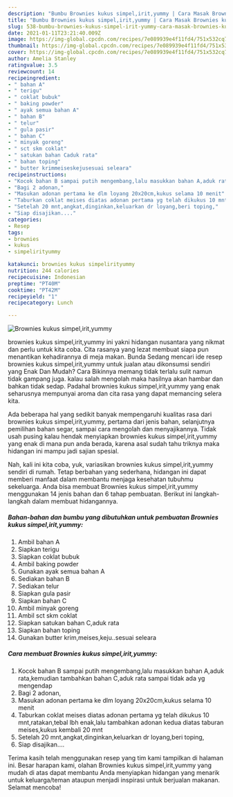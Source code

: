 ```yaml
---
description: "Bumbu Brownies kukus simpel,irit,yummy | Cara Masak Brownies kukus simpel,irit,yummy Yang Enak Banget"
title: "Bumbu Brownies kukus simpel,irit,yummy | Cara Masak Brownies kukus simpel,irit,yummy Yang Enak Banget"
slug: 538-bumbu-brownies-kukus-simpel-irit-yummy-cara-masak-brownies-kukus-simpel-irit-yummy-yang-enak-banget
date: 2021-01-11T23:21:40.009Z
image: https://img-global.cpcdn.com/recipes/7e089939e4f11fd4/751x532cq70/brownies-kukus-simpelirityummy-foto-resep-utama.jpg
thumbnail: https://img-global.cpcdn.com/recipes/7e089939e4f11fd4/751x532cq70/brownies-kukus-simpelirityummy-foto-resep-utama.jpg
cover: https://img-global.cpcdn.com/recipes/7e089939e4f11fd4/751x532cq70/brownies-kukus-simpelirityummy-foto-resep-utama.jpg
author: Amelia Stanley
ratingvalue: 3.5
reviewcount: 14
recipeingredient:
- " bahan A"
- " terigu"
- " coklat bubuk"
- " baking powder"
- " ayak semua bahan A"
- " bahan B"
- " telur"
- " gula pasir"
- " bahan C"
- " minyak goreng"
- " sct skm coklat"
- " satukan bahan Caduk rata"
- " bahan toping"
- " butter krimmeiseskejusesuai seleara"
recipeinstructions:
- "Kocok bahan B sampai putih mengembang,lalu masukkan bahan A,aduk rata,kemudian tambahkan bahan C,aduk rata sampai tidak ada yg mengendap"
- "Bagi 2 adonan,"
- "Masukan adonan pertama ke dlm loyang 20x20cm,kukus selama 10 menit"
- "Taburkan coklat meises diatas adonan pertama yg telah dikukus 10 mnt,ratakan,tebal lbh enak,lalu tambahkan adonan kedua diatas taburan meises,kukus kembali 20 mnt"
- "Setelah 20 mnt,angkat,dinginkan,keluarkan dr loyang,beri toping,"
- "Siap disajikan...."
categories:
- Resep
tags:
- brownies
- kukus
- simpelirityummy

katakunci: brownies kukus simpelirityummy 
nutrition: 244 calories
recipecuisine: Indonesian
preptime: "PT40M"
cooktime: "PT42M"
recipeyield: "1"
recipecategory: Lunch

---
```



![Brownies kukus simpel,irit,yummy](https://img-global.cpcdn.com/recipes/7e089939e4f11fd4/751x532cq70/brownies-kukus-simpelirityummy-foto-resep-utama.jpg)


brownies kukus simpel,irit,yummy ini yakni hidangan nusantara yang nikmat dan perlu untuk kita coba. Cita rasanya yang lezat membuat siapa pun menantikan kehadirannya di meja makan.
Bunda Sedang mencari ide resep brownies kukus simpel,irit,yummy untuk jualan atau dikonsumsi sendiri yang Enak Dan Mudah? Cara Bikinnya memang tidak terlalu sulit namun tidak gampang juga. kalau salah mengolah maka hasilnya akan hambar dan bahkan tidak sedap. Padahal brownies kukus simpel,irit,yummy yang enak seharusnya mempunyai aroma dan cita rasa yang dapat memancing selera kita.

Ada beberapa hal yang sedikit banyak mempengaruhi kualitas rasa dari brownies kukus simpel,irit,yummy, pertama dari jenis bahan, selanjutnya pemilihan bahan segar, sampai cara mengolah dan menyajikannya. Tidak usah pusing kalau hendak menyiapkan brownies kukus simpel,irit,yummy yang enak di mana pun anda berada, karena asal sudah tahu triknya maka hidangan ini mampu jadi sajian spesial.




Nah, kali ini kita coba, yuk, variasikan brownies kukus simpel,irit,yummy sendiri di rumah. Tetap berbahan yang sederhana, hidangan ini dapat memberi manfaat dalam membantu menjaga kesehatan tubuhmu sekeluarga. Anda bisa membuat Brownies kukus simpel,irit,yummy menggunakan 14 jenis bahan dan 6 tahap pembuatan. Berikut ini langkah-langkah dalam membuat hidangannya.

<!--inarticleads1-->

##### Bahan-bahan dan bumbu yang dibutuhkan untuk pembuatan Brownies kukus simpel,irit,yummy:

1. Ambil  bahan A
1. Siapkan  terigu
1. Siapkan  coklat bubuk
1. Ambil  baking powder
1. Gunakan  ayak semua bahan A
1. Sediakan  bahan B
1. Sediakan  telur
1. Siapkan  gula pasir
1. Siapkan  bahan C
1. Ambil  minyak goreng
1. Ambil  sct skm coklat
1. Siapkan  satukan bahan C,aduk rata
1. Siapkan  bahan toping
1. Gunakan  butter krim,meises,keju..sesuai seleara




<!--inarticleads2-->

##### Cara membuat Brownies kukus simpel,irit,yummy:

1. Kocok bahan B sampai putih mengembang,lalu masukkan bahan A,aduk rata,kemudian tambahkan bahan C,aduk rata sampai tidak ada yg mengendap
1. Bagi 2 adonan,
1. Masukan adonan pertama ke dlm loyang 20x20cm,kukus selama 10 menit
1. Taburkan coklat meises diatas adonan pertama yg telah dikukus 10 mnt,ratakan,tebal lbh enak,lalu tambahkan adonan kedua diatas taburan meises,kukus kembali 20 mnt
1. Setelah 20 mnt,angkat,dinginkan,keluarkan dr loyang,beri toping,
1. Siap disajikan....




Terima kasih telah menggunakan resep yang tim kami tampilkan di halaman ini. Besar harapan kami, olahan Brownies kukus simpel,irit,yummy yang mudah di atas dapat membantu Anda menyiapkan hidangan yang menarik untuk keluarga/teman ataupun menjadi inspirasi untuk berjualan makanan. Selamat mencoba!
